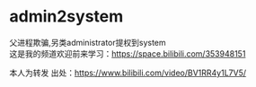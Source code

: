 # admin2system
父进程欺骗,另类administrator提权到system    
这是我的频道欢迎前来学习：https://space.bilibili.com/353948151

本人为转发 出处：https://www.bilibili.com/video/BV1RR4y1L7V5/
